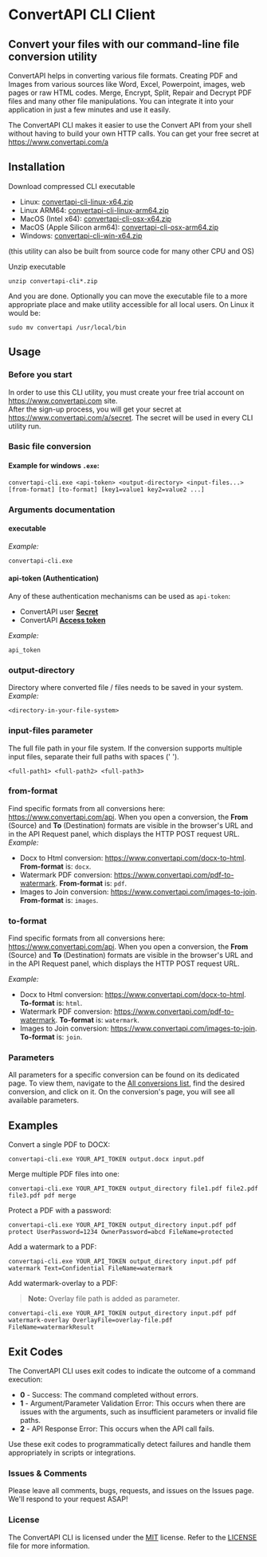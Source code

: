 # ConvertAPI CLI Client

## Convert your files with our command-line file conversion utility

ConvertAPI helps in converting various file formats. Creating PDF and Images from various sources like Word, Excel, Powerpoint, images, web pages or raw HTML codes. Merge, Encrypt, Split, Repair and Decrypt PDF files and many other file manipulations. You can integrate it into your application in just a few minutes and use it easily.

The ConvertAPI CLI makes it easier to use the Convert API from your shell without having to build your own HTTP calls.
You can get your free secret at https://www.convertapi.com/a

## Installation

Download compressed CLI executable

* Linux: [convertapi-cli-linux-x64.zip](https://github.com/ConvertAPI/convertapi-cli/releases/latest/download/convertapi-cli-linux-x64.zip)
* Linux ARM64: [convertapi-cli-linux-arm64.zip](https://github.com/ConvertAPI/convertapi-cli/releases/latest/download/convertapi-cli-linux-arm64.zip)
* MacOS (Intel x64): [convertapi-cli-osx-x64.zip](https://github.com/ConvertAPI/convertapi-cli/releases/latest/download/convertapi-cli-osx-x64.zip)
* MacOS (Apple Silicon arm64): [convertapi-cli-osx-arm64.zip](https://github.com/ConvertAPI/convertapi-cli/releases/latest/download/convertapi-cli-osx-arm64.zip)
* Windows: [convertapi-cli-win-x64.zip](https://github.com/ConvertAPI/convertapi-cli/releases/latest/download/convertapi-cli-win-x64.zip)

(this utility can also be built from source code for many other CPU and OS)

Unzip executable

```shell
unzip convertapi-cli*.zip
```

And you are done.
Optionally you can move the executable file to a more appropriate place and make utility accessible for all local users. On Linux it would be:

```shell
sudo mv convertapi /usr/local/bin
```

## Usage

### Before you start

In order to use this CLI utility, you must create your free trial account on https://www.convertapi.com site.  
After the sign-up process, you will get your secret at https://www.convertapi.com/a/secret.
The secret will be used in every CLI utility run.

### Basic file conversion

#### Example for windows `.exe`:
```shell
convertapi-cli.exe <api-token> <output-directory> <input-files...> [from-format] [to-format] [key1=value1 key2=value2 ...]
```

### Arguments documentation

#### executable
_Example:_

```shell
convertapi-cli.exe
```

#### api-token (Authentication)
Any of these authentication mechanisms can be used as `api-token`:
- ConvertAPI user **[Secret](https://www.convertapi.com/a/secret)**
- ConvertAPI **[Access token](https://www.convertapi.com/a/access-tokens)**

_Example:_

```shell
api_token
```

### output-directory
Directory where converted file / files needs to be saved in your system.
_Example:_

```shell
<directory-in-your-file-system>
```

### input-files parameter
The full file path in your file system. If the conversion supports multiple input files, separate their full paths with spaces (' ').
```shell
<full-path1> <full-path2> <full-path3>
```


### from-format
Find specific formats from all conversions here: https://www.convertapi.com/api. When you open a conversion, the **From** (Source) and **To** (Destination) formats are visible in the browser's URL and in the API Request panel, which displays the HTTP POST request URL.
_Example:_
- Docx to Html conversion: https://www.convertapi.com/docx-to-html. **From-format** is: `docx`.
- Watermark PDF conversion: https://www.convertapi.com/pdf-to-watermark. **From-format** is: `pdf`.
- Images to Join conversion: https://www.convertapi.com/images-to-join. **From-format** is: `images`.

### to-format
Find specific formats from all conversions here: https://www.convertapi.com/api. When you open a conversion, the **From** (Source) and **To** (Destination) formats are visible in the browser's URL and in the API Request panel, which displays the HTTP POST request URL.

_Example:_
- Docx to Html conversion: https://www.convertapi.com/docx-to-html. **To-format** is: `html`.
- Watermark PDF conversion: https://www.convertapi.com/pdf-to-watermark. **To-format** is: `watermark`.
- Images to Join conversion: https://www.convertapi.com/images-to-join. **To-format** is: `join`.

### Parameters
All parameters for a specific conversion can be found on its dedicated page. To view them, navigate to the [All conversions list](https://www.convertapi.com/api), find the desired conversion, and click on it. On the conversion's page, you will see all available parameters.


## Examples

Convert a single PDF to DOCX:
```shell
convertapi-cli.exe YOUR_API_TOKEN output.docx input.pdf
```

Merge multiple PDF files into one:
```shell
convertapi-cli.exe YOUR_API_TOKEN output_directory file1.pdf file2.pdf file3.pdf pdf merge
```

Protect a PDF with a password:
```shell
convertapi-cli.exe YOUR_API_TOKEN output_directory input.pdf pdf protect UserPassword=1234 OwnerPassword=abcd FileName=protected
```

Add a watermark to a PDF:
```shell
convertapi-cli.exe YOUR_API_TOKEN output_directory input.pdf pdf watermark Text=Confidential FileName=watermark
```

Add watermark-overlay to a PDF:
> **Note:** Overlay file path is added as parameter.
```shell
convertapi-cli.exe YOUR_API_TOKEN output_directory input.pdf pdf watermark-overlay OverlayFile=overlay-file.pdf FileName=watermarkResult
```

## Exit Codes

The ConvertAPI CLI uses exit codes to indicate the outcome of a command execution:

- **0** - Success: The command completed without errors.
- **1** - Argument/Parameter Validation Error: This occurs when there are issues with the arguments, such as insufficient parameters or invalid file paths.
- **2** - API Response Error: This occurs when the API call fails.

Use these exit codes to programmatically detect failures and handle them appropriately in scripts or integrations.


### Issues &amp; Comments
Please leave all comments, bugs, requests, and issues on the Issues page. We'll respond to your request ASAP!

### License
The ConvertAPI CLI is licensed under the [MIT](https://opensource.org/license/mit "Read more about the MIT license form") license.
Refer to the [LICENSE](https://raw.githubusercontent.com/ConvertAPI/convertapi-cli/master/LICENSE.txt) file for more information.